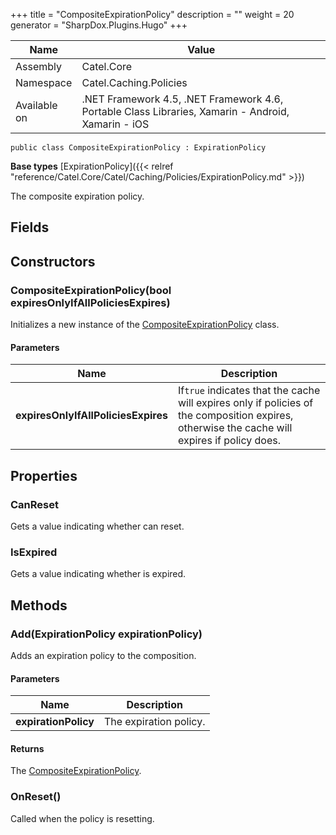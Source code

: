 

+++
title = "CompositeExpirationPolicy" 
description = ""
weight = 20
generator = "SharpDox.Plugins.Hugo"
+++

Name|Value
---|---
Assembly|Catel.Core
Namespace|Catel.Caching.Policies
Available on|.NET Framework 4.5, .NET Framework 4.6, Portable Class Libraries, Xamarin - Android, Xamarin - iOS

```
public class CompositeExpirationPolicy : ExpirationPolicy
```

**Base types**
[ExpirationPolicy]({{&lt; relref "reference/Catel.Core/Catel/Caching/Policies/ExpirationPolicy.md" &gt;}})

The composite expiration policy.

## Fields

## Constructors

### CompositeExpirationPolicy(bool expiresOnlyIfAllPoliciesExpires)

Initializes a new instance of the [CompositeExpirationPolicy](#) class.

#### Parameters

Name|Description
---|---
**expiresOnlyIfAllPoliciesExpires**|If`true` indicates that the cache will expires only if policies of the composition expires, otherwise the cache will expires if policy does.

## Properties

### CanReset

Gets a value indicating whether can reset.

### IsExpired

Gets a value indicating whether is expired.

## Methods

### Add(ExpirationPolicy expirationPolicy)

Adds an expiration policy to the composition.

#### Parameters

Name|Description
---|---
**expirationPolicy**|The expiration policy.

#### Returns

The [CompositeExpirationPolicy](#).

### OnReset()

Called when the policy is resetting.

